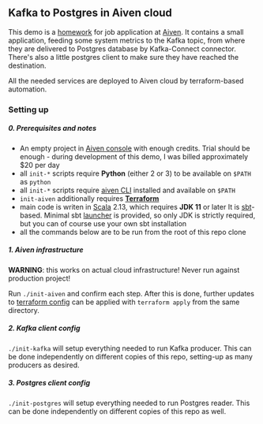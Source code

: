 Kafka to Postgres in Aiven cloud
-------------------
This demo is a [homework](Home_Assigment_Aiven_Backend_Java.md) for job application at [Aiven](https://aiven.io/). 
It contains a small application, feeding some system metrics to the Kafka topic, from where they are delivered to Postgres 
database by Kafka-Connect connector. There's also a little postgres client to make sure they have reached the destination.

All the needed services are deployed to Aiven cloud by terraform-based automation.  

### Setting up

##### 0. Prerequisites and notes
- An empty project in [Aiven console](https://console.aiven.io/) with enough credits. Trial should be enough - during 
  development of this demo, I was billed approximately $20 per day
- all `init-*` scripts require **Python** (either 2 or 3) to be available on `$PATH` as `python`
- all `init-*` scripts require [aiven CLI](https://github.com/aiven/aiven-client) installed and available on `$PATH` 
- `init-aiven` additionally requires **[Terraform](https://learn.hashicorp.com/tutorials/terraform/install-cli)**
- main code is writen in [Scala](https://www.scala-lang.org/) 2.13, which requires **JDK 11** or later
  It is [sbt](https://www.scala-sbt.org)-based. Minimal sbt [launcher](bin/sbt) is provided, so only JDK is strictly required, 
  but you can of course use your own sbt installation
- all the commands below are to be run from the root of this repo clone 
  
##### 1. Aiven infrastructure
**WARNING**: this works on actual cloud infrastructure! Never run against production project!

Run `./init-aiven` and confirm each step. 
After this is done, further updates to [terraform config](aiven.tf) can be applied with `terraform apply` from the same directory.  

##### 2. Kafka client config
`./init-kafka` will setup everything needed to run Kafka producer. 
This can be done independently on different copies of this repo, setting-up as many producers as desired.   

##### 3. Postgres client config

`./init-postgres` will setup everything needed to run Postgres reader. 
This can be done independently on different copies of this repo as well.   

     
